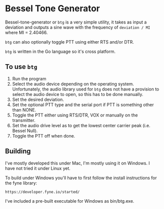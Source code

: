 # Bessel Tone Generator

Bessel-tone-generator or `btg` is a very simple utility, it takes as input a deviation and outputs a sine wave with the frequency of `deviation / MI` where MI = 2.40466.

`btg` can also optionally toggle PTT using either RTS and/or DTR.  

`btg` is written in the Go language so it's cross platform.

## To use `btg`

1. Run the program
1. Select the audio device depending on the operating system.  Unfortunately, the audio library used for `btg` does not have a provision to select the audio device to open, so this has to be done manually.
1. Set the desired deviation.
1. Set the optional PTT type and the serial port if PTT is something other than NONE.
1. Toggle the PTT either using RTS/DTR, VOX or manually on the transmitter.
1. Set the audio drive level as to get the lowest center carrier peak (i.e. Bessel Null).
1. Toggle the PTT off when done.

## Building
I've mostly developed this under Mac, I'm mostly using it on Windows.  I have not tried it under Linux yet.

To build under Windows you'll have to first follow the install instructions for the fyne library:

`https://developer.fyne.io/started/`

I've included a pre-built executable for Windows as bin/btg.exe.

